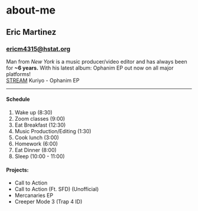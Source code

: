 # about-me
## Eric Martinez
### ericm4315@hstat.org
Man from _New York_ is a music producer/video editor and has always been for **~6 years.** With his latest album: Ophanim EP out now on all major platforms!  
[STREAM](https://kuriyo.fanlink.to/Ophanim) Kuriyo - Ophanim EP

--- 

#### Schedule
1. Wake up (8:30)
2. Zoom classes (9:00)
3. Eat Breakfast (12:30)
4. Music Production/Editing (1:30)
5. Cook lunch (3:00)
6. Homework (6:00)
7. Eat Dinner (8:00)
8. Sleep (10:00 - 11:00)

#### Projects:
* Call to Action 
* Call to Action (Ft. SFD) (Unofficial)
* Mercanaries EP
* Creeper Mode 3 (Trap 4 ID)